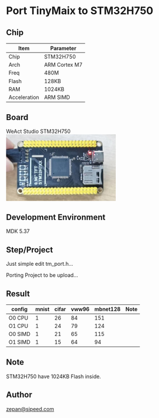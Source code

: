 # Port TinyMaix to STM32H750

## Chip
|Item |Parameter|
|--   |--|
|Chip |STM32H750|
|Arch |ARM Cortex M7|
|Freq |480M |
|Flash|128KB|
|RAM  |1024KB|
|Acceleration| ARM SIMD|

## Board
WeAct Studio STM32H750   
<a href="assets/STM32H750.png"><img width=300 src="assets/STM32H750.png"/></a>

## Development Environment
MDK 5.37

## Step/Project
Just simple edit tm_port.h...   

Porting Project to be upload...



## Result
|config  |mnist|cifar|vww96  |mbnet128|Note|
|---     |---  |---  |---    |---     |---|
|O0 CPU  |1    | 26  | 84    |151     ||
|O1 CPU  |1    | 24  | 79    |124     ||
|O0 SIMD |1    | 21  | 65    |115     ||
|O1 SIMD |1    | 15  | 64    | 94     ||


## Note
STM32H750 have 1024KB Flash inside.


## Author
zepan@sipeed.com



